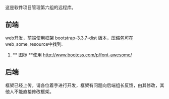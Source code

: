  这是软件项目管理第六组的远程库。
## 前端 ##
 web开发，前端使用框架 bootstrap-3.3.7-dist 版本，压缩包可在web_some_resource中找到.
 1. ** 图标 **使用 http://www.bootcss.com/p/font-awesome/
## 后端 ##
 框架已经上传，请各位着手进行开发，框架有问题向后端组长反馈，由其修改，其他人不能直接修改框架。
